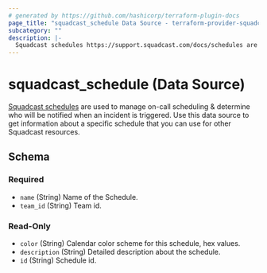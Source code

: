 ```yaml
---
# generated by https://github.com/hashicorp/terraform-plugin-docs
page_title: "squadcast_schedule Data Source - terraform-provider-squadcast"
subcategory: ""
description: |-
  Squadcast schedules https://support.squadcast.com/docs/schedules are used to manage on-call scheduling & determine who will be notified when an incident is triggered. Use this data source to get information about a specific schedule that you can use for other Squadcast resources.
---
```


# squadcast_schedule (Data Source)

[Squadcast schedules](https://support.squadcast.com/docs/schedules) are used to manage on-call scheduling & determine who will be notified when an incident is triggered. Use this data source to get information about a specific schedule that you can use for other Squadcast resources.



<!-- schema generated by tfplugindocs -->
## Schema

### Required

- `name` (String) Name of the Schedule.
- `team_id` (String) Team id.

### Read-Only

- `color` (String) Calendar color scheme for this schedule, hex values.
- `description` (String) Detailed description about the schedule.
- `id` (String) Schedule id.


